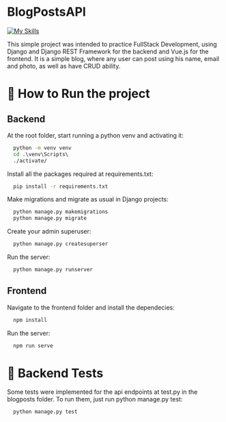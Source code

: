 #  BlogPostsAPI

[![My Skills](https://skills.thijs.gg/icons?i=vue,django,python,js,html,css)](https://skills.thijs.gg)

This simple project was intended to practice FullStack Development, using Django and Django REST Framework for the backend and
Vue.js for the frontend. It is a simple blog, where any user can post using his name, email and photo, as well as have CRUD ability. 


# 🚀 How to Run the project 

## Backend
  At the root folder, start running a python venv and activating it:
  ```cmd 
    python -m venv venv  
    cd .\venv\Scripts\
    ./activate/
   ```
  Install all the packages required at requirements.txt:
  
  ```cmd
    pip install -r requirements.txt
  ```
  Make migrations and migrate as usual in Django projects:
  
  ```cmd
    python manage.py makemigrations
    python manage.py migrate
  ```
  Create your admin superuser:
  
  ```cmd
    python manage.py createsuperser
  ```
  Run the server: 
  
  ```cmd
    python manage.py runserver
  ```
  
  ## Frontend
  Navigate to the frontend folder and install the dependecies: 
  ```cmd
    npm install 
  ```
  Run the server: 
  ```cmd
    npm run serve
  ```
  
  # :dart: Backend Tests
  
  Some tests were implemented for the api endpoints at test.py in the blogposts folder.
  To run them, just run python manage.py test:
  
  ```cmd
    python manage.py test
  ```
